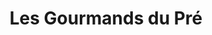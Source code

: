 ---
title: "Les Gourmands du Pré"
url: /le-pre-saint-gervais/les-gourmands-du-pre/
shop: Bäckerei
---